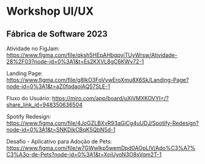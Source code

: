 # Workshop UI/UX
## Fábrica de Software 2023

Atividade no FigJam:
https://www.figma.com/file/qksh5HEpAHbgpyjTUyWrsw/Atividade-28%2F03?node-id=0%3A1&t=Es2KXVL8gC6KWv72-1

Landing Page:
https://www.figma.com/file/g8lkO3FoVywEroXmu8X6Sk/Landing-Page?node-id=0%3A1&t=aZ0fqdaolAQ57SLE-1

Fluxo do Usuário:
https://miro.com/app/board/uXjVMXKOVYI=/?share_link_id=948350636504

Spotify Redesign:
https://www.figma.com/file/4JoGZLBXvR93aGiCg4uUDJ/Spotify-Redesign?node-id=0%3A1&t=SNKDikCBqK5QbN5d-1

Desafio - Aplicativo para Adoção de Pets:
https://www.figma.com/file/w7GWwlkp5wemDpd0AOpLIV/Ado%C3%A7%C3%A3o-de-Pets?node-id=0%3A1&t=XojUyoN3O8sVqm2T-1




